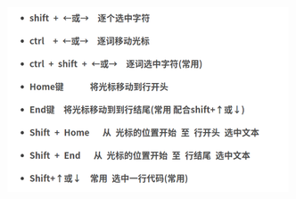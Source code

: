 ![image](https://github.com/logic-life/C-learning/blob/main/ImageFile/2021-02-07%2020-08-01%20%E5%BF%AB%E6%8D%B7%E9%94%AE.png)
